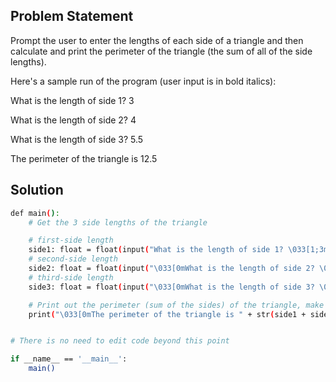 ## Problem Statement

Prompt the user to enter the lengths of each side of a triangle and then calculate and print the perimeter of the triangle (the sum of all of the side lengths).

Here's a sample run of the program (user input is in bold italics):

What is the length of side 1? 3

What is the length of side 2? 4

What is the length of side 3? 5.5

The perimeter of the triangle is 12.5

## Solution

```bash
def main():
    # Get the 3 side lengths of the triangle

    # first-side length
    side1: float = float(input("What is the length of side 1? \033[1;3m"))
    # second-side length
    side2: float = float(input("\033[0mWhat is the length of side 2? \033[1;3m"))
    # third-side length
    side3: float = float(input("\033[0mWhat is the length of side 3? \033[1;3m"))

    # Print out the perimeter (sum of the sides) of the triangle, make sure to cast it to a str when concatenating!
    print("\033[0mThe perimeter of the triangle is " + str(side1 + side2 + side3))


# There is no need to edit code beyond this point

if __name__ == '__main__':
    main()
```
